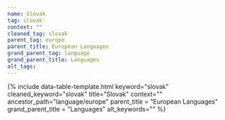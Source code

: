 ```yaml
---
name: Slovak
tag: slovak
context: ""
cleaned_tag: slovak
parent_tag: europe
parent_title: European Languages
grand_parent_tag: language
grand_parent_title: Languages
alt_tags: 
---
```


{% include data-table-template.html 
  keyword="slovak" 
  cleaned_keyword="slovak" 
  title="Slovak"
  context=""
  ancestor_path="language/europe" 
  parent_title = "European Languages"
  grand_parent_title = "Languages"
  alt_keywords=""
%}


